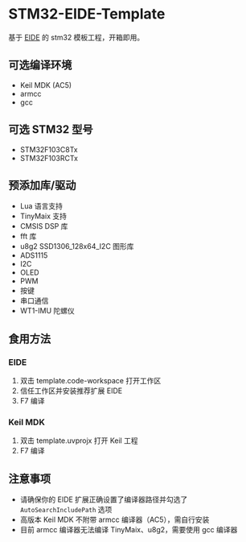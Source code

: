 # STM32-EIDE-Template

基于 [EIDE](https://github.com/github0null/eide) 的 stm32 模板工程，开箱即用。

## 可选编译环境

- Keil MDK (AC5)
- armcc
- gcc

## 可选 STM32 型号

- STM32F103C8Tx
- STM32F103RCTx

## 预添加库/驱动

- Lua 语言支持
- TinyMaix 支持
- CMSIS DSP 库
- fft 库
- u8g2 SSD1306_128x64_I2C 图形库
- ADS1115
- I2C
- OLED
- PWM
- 按键
- 串口通信
- WT1-IMU 陀螺仪

## 食用方法

### EIDE

1. 双击 template.code-workspace 打开工作区
2. 信任工作区并安装推荐扩展 EIDE
3. F7 编译

### Keil MDK

1. 双击 template.uvprojx 打开 Keil 工程
2. F7 编译

## 注意事项

- 请确保你的 EIDE 扩展正确设置了编译器路径并勾选了 `AutoSearchIncludePath` 选项
- 高版本 Keil MDK 不附带 armcc 编译器（AC5），需自行安装
- 目前 armcc 编译器无法编译 TinyMaix、u8g2，需要使用 gcc 编译器